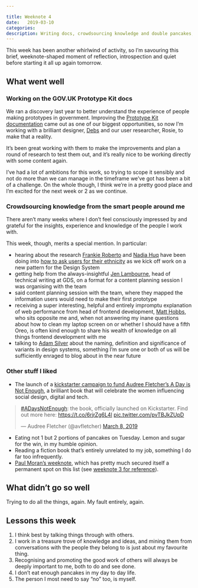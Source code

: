 ```yaml
---

title: Weeknote 4
date:   2019-03-10
categories:
description: Writing docs, crowdsourcing knowledge and double pancakes, in weeknote number 4.
---
```


This week has been another whirlwind of activity, so I’m savouring this brief, weeknote-shaped moment of reflection, introspection and quiet before starting it all up again tomorrow. 

## What went well

### Working on the GOV.UK Prototype Kit docs

We ran a discovery last year to better understand the experience of people making prototypes in government. Improving the [Prototype Kit documentation](https://govuk-prototype-kit.herokuapp.com/docs) came out as one of our biggest opportunities, so now I’m working with a brilliant designer, [Debs](https://twitter.com/firstname_debs) and our user researcher, Rosie, to make that a reality. 

It’s been great working with them to make the improvements and plan a round of research to test them out, and it’s really nice to be working directly with some content again. 

I’ve had a lot of ambitions for this work, so trying to scope it sensibly and not do more than we can manage in the timeframe we’ve got has been a bit of a challenge. On the whole though, I think we’re in a pretty good place and I’m excited for the next week or 2 as we continue. 

### Crowdsourcing knowledge from the smart people around me

There aren’t many weeks where I don’t feel consciously impressed by and grateful for the insights, experience and knowledge of the people I work with. 

This week, though, merits a special mention. In particular:

- hearing about the research [Frankie Roberto](https://twitter.com/frankieroberto) and [Nadia Huq](https://twitter.com/nadia_huq) have been doing into [how to ask users for their ethnicity](https://designnotes.blog.gov.uk/2019/01/29/researching-how-we-ask-users-about-their-ethnicity/) as we kick off work on a new pattern for the Design System
- getting help from the always-insightful [Jen Lambourne](https://twitter.com/Jenny__Anne), head of technical writing at GDS, on a format for a content planning session I was organising with the team
- said content planning session with the team, where they mapped the information users would need to make their first prototype
- receiving a super interesting, helpful and entirely impromptu explanation of web performance from head of frontend development, [Matt Hobbs](https://twitter.com/TheRealNooshu), who sits opposite me and, when not answering my inane questions about how to clean my laptop screen on or whether I should have a fifth Oreo, is often kind enough to share his wealth of knowledge on all things frontend development with me
- talking to [Adam Silver](https://twitter.com/adambsilver) about the naming, definition and significance of variants in design systems, something I’m sure one or both of us will be sufficiently enraged to blog about in the near future

### Other stuff I liked

- The launch of a [kickstarter campaign  to fund Audree Fletcher’s A Day is Not Enough](https://www.kickstarter.com/projects/adaysnotenough/adaysnotenough-the-book?ref=project_link), a brilliant book that will celebrate the women influencing social design, digital and tech.
<blockquote class="twitter-tweet" data-lang="en"><p lang="en" dir="ltr"><a href="https://twitter.com/hashtag/ADaysNotEnough?src=hash&amp;ref_src=twsrc%5Etfw">#ADaysNotEnough</a>: the book, officially launched on Kickstarter. Find out more here: <a href="https://t.co/6rjrZg6L4l">https://t.co/6rjrZg6L4l</a> <a href="https://t.co/pvTBJkZUpD">pic.twitter.com/pvTBJkZUpD</a></p>&mdash; Audree Fletcher (@avfletcher) <a href="https://twitter.com/avfletcher/status/1103807542675812355?ref_src=twsrc%5Etfw">March 8, 2019</a></blockquote>
<script async src="https://platform.twitter.com/widgets.js" charset="utf-8"></script>

- Eating not 1 but 2 portions of pancakes on Tuesday. Lemon and sugar for the win, in my humble opinion. 
- Reading a fiction book that’s entirely unrelated to my job, something I do far too infrequently. 
- [Paul Moran’s weeknote](https://medium.com/@pjmoran/a-weeknote-starting-monday-4-mar-2019-c3e50d87a5dc), which has pretty much secured itself a permanent spot on this list (see [weeknote 3 for reference](/weeknotes/weeknote-3/)).

## What didn’t go so well

Trying to do all the things, again. My fault entirely, again.

## Lessons this week

1. I think best by talking things through with others.
2. I work in a treasure trove of knowledge and ideas, and mining them from conversations with the people they belong to is just about my favourite thing.
3. Recognising and promoting the good work of others will always be deeply important to me, both to do and see done. 
4. I don’t eat enough pancakes in my day to day life.
5. The person I most need to say “no” too, is myself.
